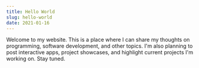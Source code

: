 ```yaml
---
title: Hello World
slug: hello-world
date: 2021-01-16
---
```


Welcome to my website. This is a place where I can share my thoughts on
programming, software development, and other topics. I'm also planning to post
interactive apps, project showcases, and highlight current projects I'm working
on. Stay tuned.
